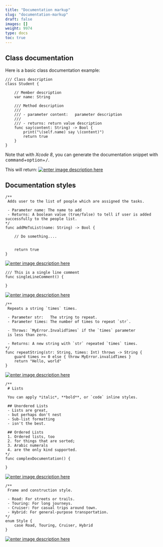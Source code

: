 ```yaml
---
title: "Documentation markup"
slug: "documentation-markup"
draft: false
images: []
weight: 9974
type: docs
toc: true
---
```


## Class documentation
Here is a basic class documentation example:

    /// Class description
    class Student {

        // Member description
        var name: String
        
        /// Method description
        ///
        /// - parameter content:   parameter description
        ///
        /// - returns: return value description
        func say(content: String) -> Bool {
            print("\(self.name) say \(content)")
            return true
        }
    }

Note that with *Xcode 8*, you can generate the documentation snippet with <kbd>command</kbd>+<kbd>option</kbd>+<kbd>/</kbd>.

This will return:
[![enter image description here][1]][1]


  [1]: http://i.stack.imgur.com/kPt3z.png

## Documentation styles
    /**
     Adds user to the list of poople which are assigned the tasks.
     
     - Parameter name: The name to add
     - Returns: A boolean value (true/false) to tell if user is added successfully to the people list.
    */
    func addMeToList(name: String) -> Bool {
        
        // Do something....
        
        
        return true
    }
[![enter image description here][1]][1]


    /// This is a single line comment
    func singleLineComment() {
        
    }
[![enter image description here][2]][2]


    /**
     Repeats a string `times` times.
     
     - Parameter str:   The string to repeat.
     - Parameter times: The number of times to repeat `str`.
     
     - Throws: `MyError.InvalidTimes` if the `times` parameter
     is less than zero.
     
     - Returns: A new string with `str` repeated `times` times.
    */
    func repeatString(str: String, times: Int) throws -> String {
        guard times >= 0 else { throw MyError.invalidTimes }
        return "Hello, world"
    }
[![enter image description here][3]][3]


    /**
     # Lists
     
     You can apply *italic*, **bold**, or `code` inline styles.
     
     ## Unordered Lists
     - Lists are great,
     - but perhaps don't nest
     - Sub-list formatting
     - isn't the best.
     
     ## Ordered Lists
     1. Ordered lists, too
     2. for things that are sorted;
     3. Arabic numerals
     4. are the only kind supported.
    */
    func complexDocumentation() {
        
    }
    
[![enter image description here][4]][4]


    /**
     Frame and construction style.
     
     - Road: For streets or trails.
     - Touring: For long journeys.
     - Cruiser: For casual trips around town.
     - Hybrid: For general-purpose transportation.
    */
    enum Style {
        case Road, Touring, Cruiser, Hybrid
    }
[![enter image description here][5]][5]


  [1]: https://i.stack.imgur.com/tsfA7.png
  [2]: https://i.stack.imgur.com/SzpCE.png
  [3]: https://i.stack.imgur.com/GLrTl.png
  [4]: https://i.stack.imgur.com/8yhkl.png
  [5]: https://i.stack.imgur.com/cQzyn.png

